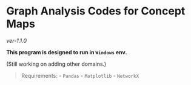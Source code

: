 # Graph Analysis Codes for Concept Maps
*ver-1.1.0*

**This program is designed to run in `Windows` env.**

(Still working on adding other domains.)

>Requirements:
    - `Pandas`
    - `Matplotlib`
    - `NetworkX`